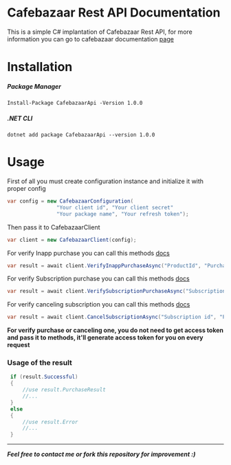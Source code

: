 # Cafebazaar Rest API Documentation 
This is a simple C# implantation of Cafebazaar Rest API,
for more information you can go to cafebazaar documentation [page](https://developers.cafebazaar.ir/en/docs/developer-api-v2-introduction/developer-api-v2-getting-started/) 

# Installation 
##### Package Manager
```
Install-Package CafebazaarApi -Version 1.0.0
```
##### .NET CLI
```
dotnet add package CafebazaarApi --version 1.0.0
```

# Usage 
First of all you must create configuration instance and initialize it with proper config
```csharp
var config = new CafebazaarConfiguration(
                "Your client id", "Your client secret"
                "Your package name", "Your refresh token");
```
Then pass it to CafebazaarClient 
```csharp
var client = new CafebazaarClient(config);
```
For verify Inapp purchase you can call this methods [docs](https://developers.cafebazaar.ir/en/docs/developer-api-v2-introduction/developer-api-v2-ref-validate/)
```csharp
var result = await client.VerifyInappPurchaseAsync("ProductId", "Purchase token");
```
For verify Subscription purchase you can call this methods [docs](https://developers.cafebazaar.ir/en/docs/developer-api-v2-introduction/developer-api-v2-ref-get-subs/)
```csharp
var result = await client.VerifySubscriptionPurchaseAsync("Subscription id", "Purchase token");
```
For verify canceling subscription you can call this methods [docs](https://developers.cafebazaar.ir/en/docs/developer-api-v2-introduction/developer-api-v2-ref-cancel-subs/)
```csharp
var result = await client.CancelSubscriptionAsync("Subscription id", "Purchase token");
```
**For verify purchase or canceling one, you do not need to get access token and pass it to methods,  it'll generate access token for you on every request** 

### Usage of the result
```csharp
 if (result.Successful)
 {
	 //use result.PurchaseResult
	 //...
 }
 else
 {
	 //use result.Error
	 //...
 }
```
---
***Feel free to contact me or fork this repository for improvement :)***
